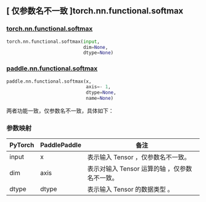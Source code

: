 ## [ 仅参数名不一致 ]torch.nn.functional.softmax

### [torch.nn.functional.softmax](https://pytorch.org/docs/stable/generated/torch.nn.functional.softmax.html?highlight=softmax#torch.nn.functional.softmax)

```python
torch.nn.functional.softmax(input,
                            dim=None,
                            dtype=None)
```

### [paddle.nn.functional.softmax](https://www.paddlepaddle.org.cn/documentation/docs/zh/develop/api/paddle/nn/functional/softmax_cn.html)

```python
paddle.nn.functional.softmax(x,
                             axis=- 1,
                             dtype=None,
                             name=None)
```

两者功能一致，仅参数名不一致，具体如下：
### 参数映射

| PyTorch       | PaddlePaddle | 备注                                                   |
| ------------- | ------------ | ------------------------------------------------------ |
| input           | x           | 表示输入 Tensor ，仅参数名不一致。               |
| dim           | axis           | 表示对输入 Tensor 运算的轴 ，仅参数名不一致。               |
| dtype          | dtype           | 表示输入 Tensor 的数据类型 。               |
